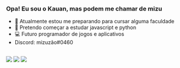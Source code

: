 ### Opa! Eu sou o Kauan, mas podem me chamar de mizu

- 🔭 Atualmente estou me preparando para cursar alguma faculdade
- 🌱 Pretendo começar a estudar javascript e python
- 💻 Futuro programador de jogos e aplicativos
- Discord: mizuzão#0460

##
 
 <div>
 <a href = "mailto:kauanmbomfim5@gmail.com"><img src="https://img.shields.io/badge/-Gmail-%23333?style=for-the-badge&logo=gmail&logoColor=white" target="_blank"></a>
  <a href="https://instagram.com/0hmizu" target="_blank"><img src="https://img.shields.io/badge/-Instagram-%23E4405F?style=for-the-badge&logo=instagram&logoColor=white" target="_blank"></a> 
 <a href="https://open.spotify.com/user/6tx8j0gykcbg5aaka9u10c2tv" target="_blank"><img src="https://img.shields.io/badge/Spotify-1ED760?&style=for-the-badge&logo=spotify&logoColor=white" target="_blank"></a> 
  <div>
